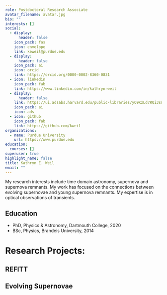 ```yaml
---
role: Postdoctoral Research Associate
avatar_filename: avatar.jpg
bio: ""
interests: []
social:
  - display:
      header: false
    icon_pack: fas
    icon: envelope
    link: keweil@purdue.edu
  - display:
      header: false
    icon_pack: ai
    icon: orcid
    link: https://orcid.org/0000-0002-8360-0831
  - icon: linkedin
    icon_pack: fab
    link: https://www.linkedin.com/in/kathryn-weil
  - display:
      header: false
    link: https://ui.adsabs.harvard.edu/public-libraries/yO9KzLd7RQi3sm27aEs8cg
    icon_pack: ai
    icon: ads
  - icon: github
    icon_pack: fab
    link: https://github.com/kweil
organizations:
  - name: Purdue University
    url: https://www.purdue.edu
education:
  courses: []
superuser: true
highlight_name: false
title: Kathryn E. Weil
email: ""
---
```

My research interests include time domain astronomy, supernova and supernova remnants.  My work has focused on the connections between evolving supernovae and young supernova remnants. My expertise is in optical observations of transients.



## Education

* PhD, Physics & Astronomy, Dartmouth College, 2020
* BSc, Physics, Brandeis University, 2014



# Research Projects:

## REFITT



## Evolving Supernovae